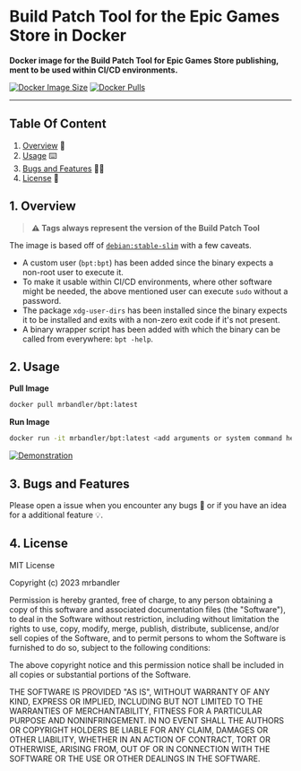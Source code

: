 # Build Patch Tool for the Epic Games Store in Docker

**Docker image for the Build Patch Tool for Epic Games Store publishing, ment to be used within CI/CD environments.**

[![Docker Image Size](https://badgen.net/docker/size/mrbandler/bpt?icon=docker&label=Size)](https://hub.docker.com/r/mrbandler/bpt/)
[![Docker Pulls](https://badgen.net/docker/pulls/mrbandler/bpt?icon=docker&label=Pulls)](https://hub.docker.com/r/mrbandler/bpt/)

---

## Table Of Content

1. [Overview](#1-overview) 👀
2. [Usage](#2-usage) ⌨️
3. [Bugs and Features](#3-bugs-and-features) 🐞💡
4. [License](#4-license) 📃

## 1. Overview

> **⚠️ Tags always represent the version of the Build Patch Tool**

The image is based off of [`debian:stable-slim`](https://hub.docker.com/_/debian) with a few caveats.

- A custom user (`bpt:bpt`) has been added since the binary expects a non-root user to execute it.
- To make it usable within CI/CD environments, where other software might be needed, the above mentioned user can execute `sudo` without a password.
- The package `xdg-user-dirs` has been installed since the binary expects it to be installed and exits with a non-zero exit code if it's not present.
- A binary wrapper script has been added with which the binary can be called from everywhere: `bpt -help`.

## 2. Usage

**Pull Image**

```bash
docker pull mrbandler/bpt:latest
```

**Run Image**

```bash
docker run -it mrbandler/bpt:latest <add arguments or system command here>
```

[![Demonstration](https://asciinema.org/a/582947.svg)](https://asciinema.org/a/582947)

## 3. Bugs and Features

Please open a issue when you encounter any bugs 🐞 or if you have an idea for a additional feature 💡.

## 4. License

MIT License

Copyright (c) 2023 mrbandler

Permission is hereby granted, free of charge, to any person obtaining a copy
of this software and associated documentation files (the "Software"), to deal
in the Software without restriction, including without limitation the rights
to use, copy, modify, merge, publish, distribute, sublicense, and/or sell
copies of the Software, and to permit persons to whom the Software is
furnished to do so, subject to the following conditions:

The above copyright notice and this permission notice shall be included in all
copies or substantial portions of the Software.

THE SOFTWARE IS PROVIDED "AS IS", WITHOUT WARRANTY OF ANY KIND, EXPRESS OR
IMPLIED, INCLUDING BUT NOT LIMITED TO THE WARRANTIES OF MERCHANTABILITY,
FITNESS FOR A PARTICULAR PURPOSE AND NONINFRINGEMENT. IN NO EVENT SHALL THE
AUTHORS OR COPYRIGHT HOLDERS BE LIABLE FOR ANY CLAIM, DAMAGES OR OTHER
LIABILITY, WHETHER IN AN ACTION OF CONTRACT, TORT OR OTHERWISE, ARISING FROM,
OUT OF OR IN CONNECTION WITH THE SOFTWARE OR THE USE OR OTHER DEALINGS IN THE
SOFTWARE.
